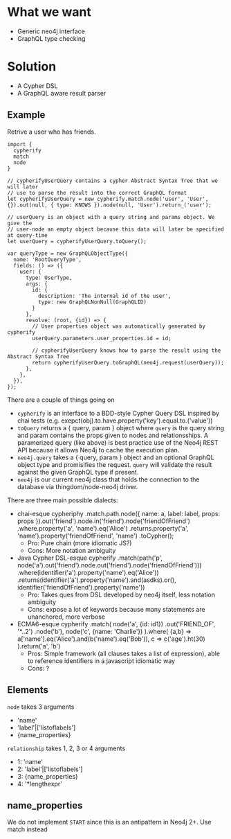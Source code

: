 What we want
============

- Generic neo4j interface
- GraphQL type checking

Solution
========

- A Cypher DSL
- A GraphQL aware result parser

Example
-------

Retrive a user who has friends.

```
import {
  cypherify
  match
  node
}

// cypherifyUserQuery contains a cypher Abstract Syntax Tree that we will later
// use to parse the result into the correct GraphQL format
let cypherifyUserQuery = new cypherify.match.node('user', 'User', {}).out(null, { type: KNOWS }).node(null, 'User').return_('user');

// userQuery is an object with a query string and params object. We give the
// user-node an empty object because this data will later be specified at query-time
let userQuery = cypherifyUserQuery.toQuery();

var queryType = new GraphQLObjectType({
  name: 'RootQueryType',
  fields: () => ({
    user: {
      type: UserType,
      args: {
        id: {
          description: 'The internal id of the user',
          type: new GraphQLNonNull(GraphQLID)
        }
      },
      resolve: (root, {id}) => {
        // User properties object was automatically generated by cypherify
        userQuery.parameters.user_properties.id = id;

        // cypherifyUserQuery knows how to parse the result using the Abstract Syntax Tree
        return cypherifyUserQuery.toGraphQL(neo4j.request(userQuery));
      },
    },
  }),
});
```
There are a couple of things going on

- `cypherify` is an interface to a BDD-style Cypher Query DSL inspired by chai tests (e.g. exepct(obj).to.have.property('key').equal.to.('value'))
- `toQuery` returns a { query, param } object where `query` is the query string and param contains the props given to nodes and relationsships. A paramerized query (like above) is best practice use of the Neo4j REST API because it allows Neo4j to cache the execution plan.
- `neo4j.query` takes a { query, param } object and an optional GraphQL object type and promisifies the request. `query` will validate the result against the given GraphQL type if present.
- `neo4j` is our current neo4j class that holds the connection to the database via thingdom/node-neo4j driver.

There are three main possible dialects:
  - chai-esque
      cypheriphy
        .match.path.node({ name: a, label: label, props: props }).out('friend').node.in('friend').node('friendOfFriend')
        .where.property('a', 'name').eq('Alice')
        .returns.property('a', 'name').property('friendOfFriend', 'name')
        .toCypher();
      - Pro: Pure chain (more idiomatic JS?)
      - Cons: More notation ambiguity
  - Java Cypher DSL-esque
      cypherify
        .match(path('p', node('a').out('friend').node.out('friend').node('friendOfFriend')))
        .where(identifier('a').property('name').eq('Alice'))
        .returns(identifier('a').property('name').and(asdks).or(), identifier('friendOfFriend').property('name'))
      - Pro: Takes ques from DSL developed by neo4j itself, less notation ambiguity
      - Cons: expose a lot of keywords because many statements are unanchored, more verbose
  - ECMA6-esque
      cypherify
        .match(
          node('a', {id: id1})
            .out('FRIEND_OF', '\*..2')
            .node('b'),
          node('c', {name: 'Charlie'})
        ).where(
          {a,b} => a['name'].eq('Alice').and(b('name').eq('Bob')),
          c => c('age').ht(30)
        ).return('a', 'b')
      - Pros: Simple framework (all clauses takes a list of expression), able to reference identifiers in a javascript idiomatic way
      - Cons: ?


Elements
--------

`node` takes 3 arguments
- 'name'
- 'label'|['listoflabels']
- {name_properties}

`relationship` takes 1, 2, 3 or 4 arguments

- 1: 'name'
- 2: 'label'|['listoflabels']
- 3: {name_properties}
- 4: '\*lengthexpr'

name_properties
---------------
We do not implement `START` since this is an antipattern in Neo4j 2+. Use match instead

